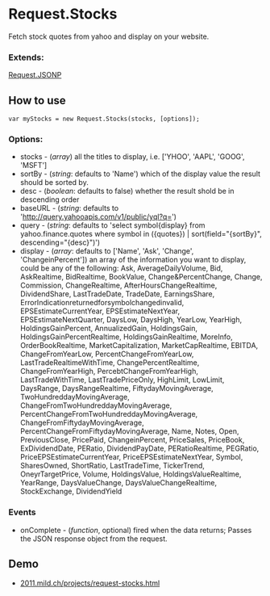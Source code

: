 Request.Stocks
==============

Fetch stock quotes from yahoo and display on your website.

### Extends:

[Request.JSONP](http://mootools.net/docs/more/Request/Request.JSONP)

How to use
----------

	var myStocks = new Request.Stocks(stocks, [options]);

### Options:

* stocks - (*array*) all the titles to display, i.e. ['YHOO', 'AAPL', 'GOOG', 'MSFT']
* sortBy - (*string*: defaults to 'Name') which of the display value the result should be sorted by.
* desc - (*boolean*: defaults to false) whether the result shold be in descending order
* baseURL - (*string*: defaults to 'http://query.yahooapis.com/v1/public/yql?q=')
* query - (*string*: defaults to 'select symbol{display} from yahoo.finance.quotes where symbol in ({quotes}) | sort(field="{sortBy}", descending="{desc}")')
* display - (*array*: defaults to ['Name', 'Ask', 'Change', 'ChangeinPercent']) an array of the information you want to display, could be any of the following: Ask, AverageDailyVolume, Bid, AskRealtime, BidRealtime, BookValue, Change&PercentChange, Change, Commission, ChangeRealtime, AfterHoursChangeRealtime, DividendShare, LastTradeDate, TradeDate, EarningsShare, ErrorIndicationreturnedforsymbolchangedinvalid, EPSEstimateCurrentYear, EPSEstimateNextYear, EPSEstimateNextQuarter, DaysLow, DaysHigh, YearLow, YearHigh, HoldingsGainPercent, AnnualizedGain, HoldingsGain, HoldingsGainPercentRealtime, HoldingsGainRealtime, MoreInfo, OrderBookRealtime, MarketCapitalization, MarketCapRealtime, EBITDA, ChangeFromYearLow, PercentChangeFromYearLow, LastTradeRealtimeWithTime, ChangePercentRealtime, ChangeFromYearHigh, PercebtChangeFromYearHigh, LastTradeWithTime, LastTradePriceOnly, HighLimit, LowLimit, DaysRange, DaysRangeRealtime, FiftydayMovingAverage, TwoHundreddayMovingAverage, ChangeFromTwoHundreddayMovingAverage, PercentChangeFromTwoHundreddayMovingAverage, ChangeFromFiftydayMovingAverage, PercentChangeFromFiftydayMovingAverage, Name, Notes, Open, PreviousClose, PricePaid, ChangeinPercent, PriceSales, PriceBook, ExDividendDate, PERatio, DividendPayDate, PERatioRealtime, PEGRatio, PriceEPSEstimateCurrentYear, PriceEPSEstimateNextYear, Symbol, SharesOwned, ShortRatio, LastTradeTime, TickerTrend, OneyrTargetPrice, Volume, HoldingsValue, HoldingsValueRealtime, YearRange, DaysValueChange, DaysValueChangeRealtime, StockExchange, DividendYield

### Events

* onComplete - (*function*, optional) fired when the data returns; Passes the JSON response object from the request.

Demo
----

* [2011.mild.ch/projects/request-stocks.html](http://2011.mild.ch/projects/request-stocks.html)

